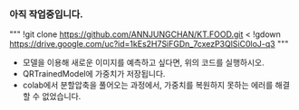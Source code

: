 ### 아직 작업중입니다.
"""
!git clone https://github.com/ANNJUNGCHAN/KT.FOOD.git <
!gdown https://drive.google.com/uc?id=1kEs2H7SiFGDn_7cxezP3QlSiC0loJ-q3
"""
- 모델을 이용해 새로운 이미지를 예측하고 싶다면, 위의 코드를 실행하시오.
- QRTrainedModel에 가중치가 저장됩니다.
- colab에서 분할압축을 풀어오는 과정에서, 가중치를 복원하지 못하는 에러를 해결할 수 없었습니다.
